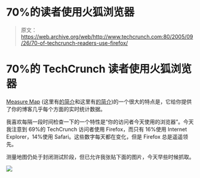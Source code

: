 # 70%的读者使用火狐浏览器

> 原文：<https://web.archive.org/web/http://www.techcrunch.com:80/2005/09/26/70-of-techcrunch-readers-use-firefox/>

# 70%的 TechCrunch 读者使用火狐浏览器

[Measure Map](https://web.archive.org/web/20211202151508/http://www.measuremap.com/) (这里有[的简介](https://web.archive.org/web/20211202151508/http://www.beta.techcrunch.com/2005/08/22/measure-map-is-coming/)和这里有[的简介](https://web.archive.org/web/20211202151508/http://www.beta.techcrunch.com/2005/09/17/more-just-a-little-on-measuremap/))的一个很大的特点是，它给你提供了你的博客几乎每个方面的实时统计数据。

我喜欢每隔一段时间检查一下的一个特性是“你的访问者今天使用的浏览器”。今天我注意到 69%的 TechCrunch 访问者使用 Firefox，而只有 16%使用 Internet Explorer，14%使用 Safari。这些数字每天都在变化，但是 Firefox 总是遥遥领先。

测量地图仍处于封闭测试阶段，但已允许我张贴下面的图片，今天早些时候抓取。

![](img/972088723e616ccbbf03635f2131eaf2.png)